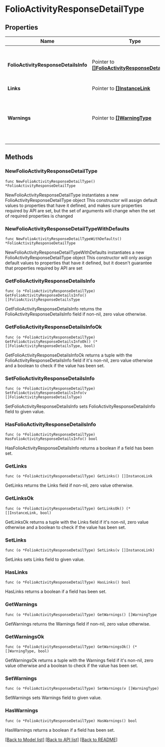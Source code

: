 # FolioActivityResponseDetailType

## Properties

Name | Type | Description | Notes
------------ | ------------- | ------------- | -------------
**FolioActivityResponseDetailsInfo** | Pointer to [**[]FolioActivityResponseDetailsType**](FolioActivityResponseDetailsType.md) | Details of response for the Fiscal Folio Activity made. | [optional] 
**Links** | Pointer to [**[]InstanceLink**](InstanceLink.md) |  | [optional] 
**Warnings** | Pointer to [**[]WarningType**](WarningType.md) | Used in conjunction with the Success element to define a business error. | [optional] 

## Methods

### NewFolioActivityResponseDetailType

`func NewFolioActivityResponseDetailType() *FolioActivityResponseDetailType`

NewFolioActivityResponseDetailType instantiates a new FolioActivityResponseDetailType object
This constructor will assign default values to properties that have it defined,
and makes sure properties required by API are set, but the set of arguments
will change when the set of required properties is changed

### NewFolioActivityResponseDetailTypeWithDefaults

`func NewFolioActivityResponseDetailTypeWithDefaults() *FolioActivityResponseDetailType`

NewFolioActivityResponseDetailTypeWithDefaults instantiates a new FolioActivityResponseDetailType object
This constructor will only assign default values to properties that have it defined,
but it doesn't guarantee that properties required by API are set

### GetFolioActivityResponseDetailsInfo

`func (o *FolioActivityResponseDetailType) GetFolioActivityResponseDetailsInfo() []FolioActivityResponseDetailsType`

GetFolioActivityResponseDetailsInfo returns the FolioActivityResponseDetailsInfo field if non-nil, zero value otherwise.

### GetFolioActivityResponseDetailsInfoOk

`func (o *FolioActivityResponseDetailType) GetFolioActivityResponseDetailsInfoOk() (*[]FolioActivityResponseDetailsType, bool)`

GetFolioActivityResponseDetailsInfoOk returns a tuple with the FolioActivityResponseDetailsInfo field if it's non-nil, zero value otherwise
and a boolean to check if the value has been set.

### SetFolioActivityResponseDetailsInfo

`func (o *FolioActivityResponseDetailType) SetFolioActivityResponseDetailsInfo(v []FolioActivityResponseDetailsType)`

SetFolioActivityResponseDetailsInfo sets FolioActivityResponseDetailsInfo field to given value.

### HasFolioActivityResponseDetailsInfo

`func (o *FolioActivityResponseDetailType) HasFolioActivityResponseDetailsInfo() bool`

HasFolioActivityResponseDetailsInfo returns a boolean if a field has been set.

### GetLinks

`func (o *FolioActivityResponseDetailType) GetLinks() []InstanceLink`

GetLinks returns the Links field if non-nil, zero value otherwise.

### GetLinksOk

`func (o *FolioActivityResponseDetailType) GetLinksOk() (*[]InstanceLink, bool)`

GetLinksOk returns a tuple with the Links field if it's non-nil, zero value otherwise
and a boolean to check if the value has been set.

### SetLinks

`func (o *FolioActivityResponseDetailType) SetLinks(v []InstanceLink)`

SetLinks sets Links field to given value.

### HasLinks

`func (o *FolioActivityResponseDetailType) HasLinks() bool`

HasLinks returns a boolean if a field has been set.

### GetWarnings

`func (o *FolioActivityResponseDetailType) GetWarnings() []WarningType`

GetWarnings returns the Warnings field if non-nil, zero value otherwise.

### GetWarningsOk

`func (o *FolioActivityResponseDetailType) GetWarningsOk() (*[]WarningType, bool)`

GetWarningsOk returns a tuple with the Warnings field if it's non-nil, zero value otherwise
and a boolean to check if the value has been set.

### SetWarnings

`func (o *FolioActivityResponseDetailType) SetWarnings(v []WarningType)`

SetWarnings sets Warnings field to given value.

### HasWarnings

`func (o *FolioActivityResponseDetailType) HasWarnings() bool`

HasWarnings returns a boolean if a field has been set.


[[Back to Model list]](../README.md#documentation-for-models) [[Back to API list]](../README.md#documentation-for-api-endpoints) [[Back to README]](../README.md)



